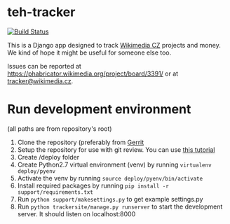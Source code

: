teh-tracker
===========
[![Build Status](https://integration.wikimedia.org/ci/job/wikimedia-cz-tracker-tox-docker/badge/icon)](https://integration.wikimedia.org/ci/view/WMF/job/wikimedia-cz-tracker-tox-docker/)

This is a Django app designed to track [Wikimedia CZ](https://www.wikimedia.cz/) projects and money. We kind of hope it might be useful for someone else too.

Issues can be reported at https://phabricator.wikimedia.org/project/board/3391/ or at tracker@wikimedia.cz.

# Run development environment

(all paths are from repository's root)

1. Clone the repository (preferably from [Gerrit](https://gerrit.wikimedia.org/r/admin/projects/wikimedia-cz/tracker)
2. Setup the repository for use with git review. You can use [this tutorial](https://www.mediawiki.org/wiki/Gerrit/Tutorial)
3. Create /deploy folder
4. Create Python2.7 virtual environment (venv) by running `virtualenv deploy/pyenv`
5. Activate the venv by running `source deploy/pyenv/bin/activate`
6. Install required packages by running `pip install -r support/requirements.txt`
7. Run `python support/makesettings.py` to get example settings.py
8. Run `python trackersite/manage.py runserver` to start the development server. It should listen on localhost:8000
